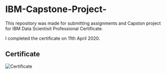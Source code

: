 # IBM-Capstone-Project-

This repository was made for submitting assignments and Capston project for IBM Data Scientisit Professional Certificate. 

I completed the certificate on 11th April 2020. 

## Certificate

![Certificate](https://github.com/vedantbahel/IBM-Capstone-Project-/data/Screenshot%(150).png) 
